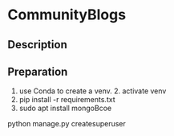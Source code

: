 # CommunityBlogs

## Description

## Preparation

1. use Conda to create a venv.
   2. activate venv
2. pip install -r requirements.txt
4. sudo apt install mongoBcoe

python manage.py createsuperuser